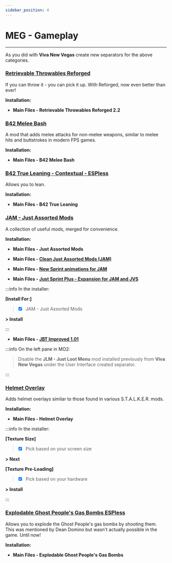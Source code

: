 ```yaml
---
sidebar_position: 4
---
```


# MEG - Gameplay

---

As you did with **Viva New Vegas** create new separators for the above categories.

### [Retrievable Throwables Reforged](https://www.nexusmods.com/newvegas/mods/66461)

If you can throw it - you can pick it up. With Reforged, now even better than ever!

**Installation:**

- **Main Files - Retrievable Throwables Reforged 2.2**


### [B42 Melee Bash](https://www.nexusmods.com/newvegas/mods/68055)

A mod that adds melee attacks for non-melee weapons, similar to melee hits and buttstrokes in modern FPS games. 

**Installation:**

- **Main Files - B42 Melee Bash**


### [B42 True Leaning - Contextual - ESPless](https://www.nexusmods.com/newvegas/mods/81872)

Allows you to lean.

**Installation:**

- **Main Files - B42 True Leaning**


### [JAM - Just Assorted Mods](https://www.nexusmods.com/newvegas/mods/66666)

A collection of useful mods, merged for convenience. 

**Installation:**

- **Main Files - Just Assorted Mods**

- **Main Files - [Clean Just Assorted Mods (JAM)](https://www.nexusmods.com/newvegas/mods/82724?tab=files)**

- **Main Files - [New Sprint animations for JAM](https://www.nexusmods.com/newvegas/mods/74839?tab=files)**

- **Main Files - [Just Sprint Plus - Expansion for JAM and JVS](https://www.nexusmods.com/newvegas/mods/83797?tab=files)**

:::info In the installer:

**[Install For:]**

> - [x] JAM - Just Assorted Mods

**> Install**

:::

- **Main Files - [JBT Improved 1.01](https://www.nexusmods.com/newvegas/mods/78324?tab=files)**

:::info On the left pane in MO2:

> Disable the **JLM - Just Loot Menu** mod installed previously from **Viva New Vegas** under the User Interface created separator.

:::


### [Helmet Overlay](https://www.nexusmods.com/newvegas/mods/67870)

Adds helmet overlays similar to those found in various S.T.A.L.K.E.R. mods.

**Installation:**

- **Main Files - Helmet Overlay**

:::info In the installer:

**[Texture Size]**

> - [x] Pick based on your screen size

**> Next**

**[Texture Pre-Loading]**

> - [x] Pick based on your hardware

**> Install**

:::


### [Explodable Ghost People's Gas Bombs ESPless](https://www.nexusmods.com/newvegas/mods/82425)

Allows you to explode the Ghost People's gas bombs by shooting them. This was mentioned by Dean Domino but wasn't actually possible in the game. Until now!

**Installation:**

- **Main Files -  Explodable Ghost People's Gas Bombs**


